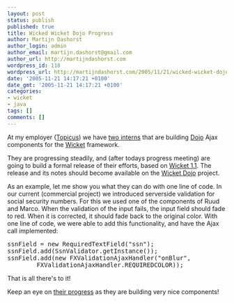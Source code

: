 ```yaml
---
layout: post
status: publish
published: true
title: Wicked Wicket Dojo Progress
author: Martijn Dashorst
author_login: admin
author_email: martijn.dashorst@gmail.com
author_url: http://martijndashorst.com
wordpress_id: 118
wordpress_url: http://martijndashorst.com/2005/11/21/wicked-wicket-dojo-progress/
date: '2005-11-21 14:17:21 +0100'
date_gmt: '2005-11-21 14:17:21 +0100'
categories:
- wicket
- java
tags: []
comments: []
---
```

<p>At my employer (<a href="http://www.topicus.nl">Topicus</a>) we have <a href="http://www.jroller.com/page/ruudmarco">two interns</a> that are building <a href="http://www.dojotoolkit.org">Dojo</a> Ajax components for the <a href="http://wicket.sf.net">Wicket</a> framework.</p>
<p>They are progressing steadily, and (after todays progress meeting) are going to build a formal release of their efforts, based on <a href="http://wicket.sourceforge.net/wicket-1.1">Wicket 1.1</a>. The release and its notes should become available on the <a href="http://wicket-stuff.sf.net/wicket-contrib-dojo">Wicket Dojo</a> project.</p>
<p>As an example, let me show you what they can do with one line of code. In our current (commercial project) we introduced serverside validation for social security numbers. For this we used one of the components of Ruud and Marco. When the validation of the input fails, the input field should fade to red. When it is corrected, it should fade back to the original color. With one line of code, we were able to add this functionality, and have the Ajax call implemented:</p>
<pre>ssnField = new RequiredTextField("ssn");
ssnField.add(SsnValidator.getInstance());
ssnField.add(new FXValidationAjaxHandler("onBlur",
        FXValidationAjaxHandler.REQUIREDCOLOR));
</pre>
<p>That is all there's to it!</p>
<p>Keep an eye on <a href="http://www.jroller.com/page/ruudmarco">their progress</a> as they are building very nice components!</p>
